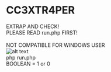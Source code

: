 # CC3XTR4PER
EXTRAP AND CHECK! <br>
PLEASE READ run.php FIRST! <br> <br>
NOT COMPATIBLE FOR WINDOWS USER
<br>
![alt text](https://raw.githubusercontent.com/zelsaddr/CC3XTR4PER/master/Capture.PNG)
<br>
php run.php
<br>
BOOLEAN = 1 or 0
